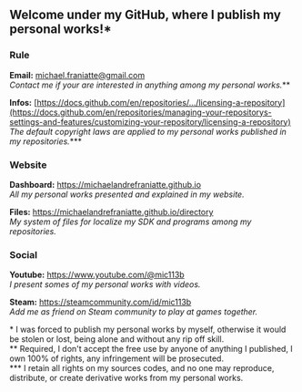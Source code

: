 ﻿  
  
## Welcome under my GitHub, where I publish my personal works!\*  
  
  
### Rule  
  
**Email:** michael.franiatte@gmail.com  
*Contact me if your are interested in anything among my personal works.*\**  
  
**Infos:** [https://docs.github.com/en/repositories/.../licensing-a-repository](https://docs.github.com/en/repositories/managing-your-repositorys-settings-and-features/customizing-your-repository/licensing-a-repository)  
*The default copyright laws are applied to my personal works published in my repositories.*\***  
  
  
### Website  
  
**Dashboard:** https://michaelandrefraniatte.github.io  
*All my personal works presented and explained in my website.*  
  
**Files:** https://michaelandrefraniatte.github.io/directory  
*My system of files for localize my SDK and programs among my repositories.*  
  
  
### Social  
  
**Youtube:** https://www.youtube.com/@mic113b  
*I present somes of my personal works with videos.*  
  
**Steam:** https://steamcommunity.com/id/mic113b  
*Add me as friend on Steam community to play at games together.*  
  
  
\* I was forced to publish my personal works by myself, otherwise it would be stolen or lost, being alone and without any rip off skill.  
\** Required, I don't accept the free use by anyone of anything I published, I own 100% of rights, any infringement will be prosecuted.  
\*** I retain all rights on my sources codes, and no one may reproduce, distribute, or create derivative works from my personal works.  
  
  